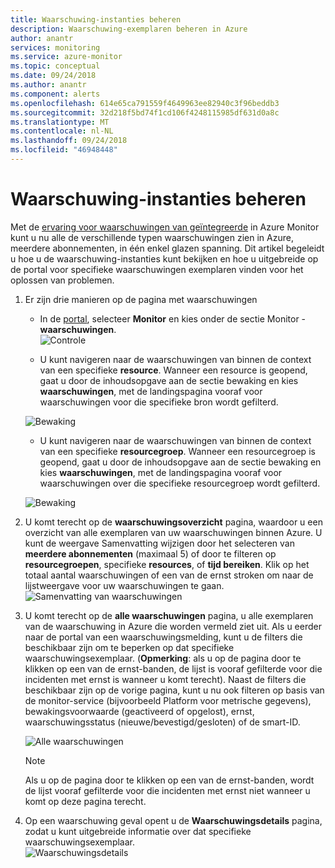 ```yaml
---
title: Waarschuwing-instanties beheren
description: Waarschuwing-exemplaren beheren in Azure
author: anantr
services: monitoring
ms.service: azure-monitor
ms.topic: conceptual
ms.date: 09/24/2018
ms.author: anantr
ms.component: alerts
ms.openlocfilehash: 614e65ca791559f4649963ee82940c3f96beddb3
ms.sourcegitcommit: 32d218f5bd74f1cd106f4248115985df631d0a8c
ms.translationtype: MT
ms.contentlocale: nl-NL
ms.lasthandoff: 09/24/2018
ms.locfileid: "46948448"
---
```

# <a name="manage-alert-instances"></a>Waarschuwing-instanties beheren
Met de [ervaring voor waarschuwingen van geïntegreerde](https://aka.ms/azure-alerts-overview) in Azure Monitor kunt u nu alle de verschillende typen waarschuwingen zien in Azure, meerdere abonnementen, in één enkel glazen spanning. Dit artikel begeleidt u hoe u de waarschuwing-instanties kunt bekijken en hoe u uitgebreide op de portal voor specifieke waarschuwingen exemplaren vinden voor het oplossen van problemen.

1. Er zijn drie manieren op de pagina met waarschuwingen

   + In de [portal](https://portal.azure.com/), selecteer **Monitor** en kies onder de sectie Monitor - **waarschuwingen**.  
    ![Controle](./media/monitoring-alerts-managing-alerts-instances/monitoring-alerts-managing-alert-instances-toc.jpg)
  
   + U kunt navigeren naar de waarschuwingen van binnen de context van een specifieke **resource**. Wanneer een resource is geopend, gaat u door de inhoudsopgave aan de sectie bewaking en kies **waarschuwingen**, met de landingspagina vooraf voor waarschuwingen voor die specifieke bron wordt gefilterd.
   
    ![Bewaking](./media/monitoring-alerts-managing-alerts-instances/alert-resource.JPG)
    
   + U kunt navigeren naar de waarschuwingen van binnen de context van een specifieke **resourcegroep**. Wanneer een resourcegroep is geopend, gaat u door de inhoudsopgave aan de sectie bewaking en kies **waarschuwingen**, met de landingspagina vooraf voor waarschuwingen over die specifieke resourcegroep wordt gefilterd.    
   
    ![Bewaking](./media/monitoring-alerts-managing-alerts-instances/alert-rg.JPG)

1.  U komt terecht op de **waarschuwingsoverzicht** pagina, waardoor u een overzicht van alle exemplaren van uw waarschuwingen binnen Azure. U kunt de weergave Samenvatting wijzigen door het selecteren van **meerdere abonnementen** (maximaal 5) of door te filteren op **resourcegroepen**, specifieke **resources**, of **tijd bereiken**. Klik op het totaal aantal waarschuwingen of een van de ernst stroken om naar de lijstweergave voor uw waarschuwingen te gaan.     
    ![Samenvatting van waarschuwingen](./media/monitoring-alerts-managing-alerts-instances/alerts-summary.jpg)
 
1.  U komt terecht op de **alle waarschuwingen** pagina, u alle exemplaren van de waarschuwing in Azure die worden vermeld ziet uit. Als u eerder naar de portal van een waarschuwingsmelding, kunt u de filters die beschikbaar zijn om te beperken op dat specifieke waarschuwingsexemplaar. (**Opmerking**: als u op de pagina door te klikken op een van de ernst-banden, de lijst is vooraf gefilterde voor die incidenten met ernst is wanneer u komt terecht). Naast de filters die beschikbaar zijn op de vorige pagina, kunt u nu ook filteren op basis van de monitor-service (bijvoorbeeld Platform voor metrische gegevens), bewakingsvoorwaarde (geactiveerd of opgelost), ernst, waarschuwingsstatus (nieuwe/bevestigd/gesloten) of de smart-ID.

    ![Alle waarschuwingen](./media/monitoring-alerts-managing-alerts-instances/all-alerts.jpg)

    > [!NOTE]
    >  Als u op de pagina door te klikken op een van de ernst-banden, wordt de lijst vooraf gefilterde voor die incidenten met ernst niet wanneer u komt op deze pagina terecht.
 
1.  Op een waarschuwing geval opent u de **Waarschuwingsdetails** pagina, zodat u kunt uitgebreide informatie over dat specifieke waarschuwingsexemplaar.   
![Waarschuwingsdetails](./media/monitoring-alerts-managing-alerts-instances/alert-details.jpg)  
